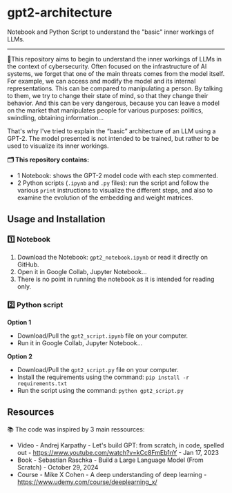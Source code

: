 # gpt2-architecture
Notebook and Python Script to understand the "basic" inner workings of LLMs.

---

📍This repository aims to begin to understand the inner workings of LLMs in the context of cybersecurity. Often focused on the infrastructure of AI systems, we forget that one of the main threats comes from the model itself. 
For example, we can access and modify the model and its internal representations. This can be compared to manipulating a person. By talking to them, we try to change their state of mind, so that they change their behavior. And this can be very dangerous, because you can leave a model on the market that manipulates people for various purposes: politics, swindling, obtaining information...

That's why I've tried to explain the “basic” architecture of an LLM using a GPT-2. The model presented is not intended to be trained, but rather to be used to visualize its inner workings.

**🗂 This repository contains:**
  - 1 Notebook: shows the GPT-2 model code with each step commented.
  - 2 Python scripts (`.ipynb` and `.py` files): run the script and follow the various `print` instructions to visualize the different steps, and also to examine the evolution of the embedding and weight matrices.

## Usage and Installation

### 1️⃣ Notebook
1. Download the Notebook: `gpt2_notebook.ipynb` or read it directly on GitHub.
2. Open it in Google Collab, Jupyter Notebook...
3. There is no point in running the notebook as it is intended for reading only.

### 2️⃣ Python script

**Option 1**
- Download/Pull the `gpt2_script.ipynb` file on your computer.
- Run it in Google Collab, Jupyter Notebook...

**Option 2**
- Download/Pull the `gpt2_script.py` file on your computer.
- Install the requirements using the command: `pip install -r requirements.txt`
- Run the script using the command: `python gpt2_script.py`

## Resources

📚 The code was inspired by 3 main ressources:

- Video - Andrej Karpathy - Let's build GPT: from scratch, in code, spelled out - https://www.youtube.com/watch?v=kCc8FmEb1nY - Jan 17, 2023
- Book - Sebastian Raschka - Build a Large Language Model (From Scratch) - October 29, 2024
- Course - Mike X Cohen - A deep understanding of deep learning - https://www.udemy.com/course/deeplearning_x/
